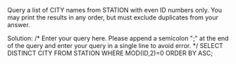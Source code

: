Query a list of CITY names from STATION with even ID numbers only. You may print the results in any order, but must exclude duplicates from your answer.

Solution:
/*
Enter your query here.
Please append a semicolon ";" at the end of the query and enter your query in a single line to avoid error.
*/
SELECT DISTINCT CITY FROM STATION WHERE MOD(ID,2)=0
ORDER BY ASC;

